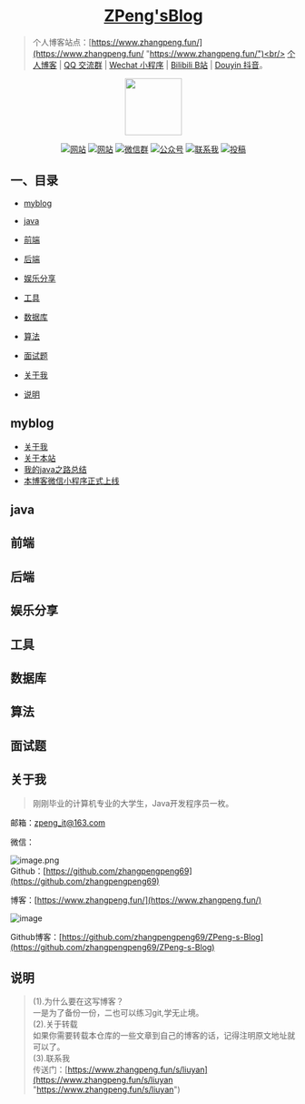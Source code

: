 <h1 align="center"><a href="https://github.com/zhangpengpeng69/ZPeng-s-Blog" target="_blank">ZPeng'sBlog</a></h1>

>个人博客站点：[https://www.zhangpeng.fun/](https://www.zhangpeng.fun/ "https://www.zhangpeng.fun/")<br/>
> [个人博客](https://bbs.halo.run) | [QQ 交流群](https://jq.qq.com/?_wv=1027&k=5VyKjuK) | [Wechat 小程序](https://www.zhangpeng.fun/s/liuyan) | [Bilibili B站](https://www.zhangpeng.fun/s/liuyan) | [Douyin 抖音](https://www.zhangpeng.fun/s/liuyan)。
<p align="center">
<a href="https://www.zhangpeng.fun/" target="_blank">
	<img src="https://github.com/zhangpengpeng69/ZPeng-s-Blog/blob/master/images/readme/timg.jpg" width="100"/>
</a>
</p>




<p align="center">
  <a href="https://www.zhangpeng.fun/"><img src="https://img.shields.io/badge/myblog-进入-brightgreen.svg" alt="网站"></a>
<a href="https://jq.qq.com/?_wv=1027&k=5VyKjuK"><img src="https://img.shields.io/badge/QQ群-加入-yellow.svg" alt="网站"></a>
  <a href="https://www.zhangpeng.fun/s/liuyan"><img src="https://img.shields.io/badge/小程序-订阅-blue.svg" alt="微信群"></a>
  <a href="https://www.zhangpeng.fun/s/liuyan"><img src="https://img.shields.io/badge/%E5%85%AC%E4%BC%97%E5%8F%B7-订阅-lightgrey.svg" alt="公众号"></a>
  <a href="https://www.zhangpeng.fun/s/liuyan"><img src="https://img.shields.io/badge/联系我-点击-important.svg" alt="联系我"></a>
  <a href="https://www.zhangpeng.fun/s/liuyan"><img src="https://img.shields.io/badge/other-进入-critical.svg" alt="投稿"></a>
</p>

## 一、目录


- [myblog](#myblog)
   
- [java](#java)

- [前端](#前端)

- [后端](#后端)
 
- [娱乐分享](#娱乐分享)

- [工具](#工具)

- [数据库](#数据库)

- [算法](#算法)

- [面试题](#面试题)


- [关于我](#关于我)

- [说明](#说明)


## myblog

* [关于我](myblog/关于我.md)
* [关于本站](myblog/关于本站.md)
* [我的java之路总结](myblog/我的java之路总结.md)
* [本博客微信小程序正式上线](myblog/本博客微信小程序正式上线.md)

## java

## 前端

## 后端

## 娱乐分享

## 工具

## 数据库

## 算法

## 面试题




## 关于我

>刚刚毕业的计算机专业的大学生，Java开发程序员一枚。<br/>

邮箱：zpeng_it@163.com<br/>

微信：

![image.png](https://www.zhangpeng.fun/upload/2020/04/image-d0b96c5b99304fda9bc3fb49ed8b33d2.png)<br/>
Github：[https://github.com/zhangpengpeng69](https://github.com/zhangpengpeng69)<br/>

博客：[https://www.zhangpeng.fun/](https://www.zhangpeng.fun/)<br/>

![image](https://github.com/zhangpengpeng69/ZPeng-s-Blog/blob/master/images/readme/%E5%8D%9A%E5%AE%A2%E7%95%8C%E9%9D%A2.png)

Github博客：[https://github.com/zhangpengpeng69/ZPeng-s-Blog](https://github.com/zhangpengpeng69/ZPeng-s-Blog)<br/>

## 说明
>(1).为什么要在这写博客？<br/>
一是为了备份一份，二也可以练习git,学无止境。<br/>
(2).关于转载<br/>
如果你需要转载本仓库的一些文章到自己的博客的话，记得注明原文地址就可以了。<br/>
(3).联系我<br/>
传送门：[https://www.zhangpeng.fun/s/liuyan](https://www.zhangpeng.fun/s/liuyan "https://www.zhangpeng.fun/s/liuyan")
